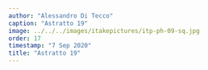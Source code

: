 ```yaml
---
author: "Alessandro Di Tecco"
caption: "Astratto 19"
image: ../../../images/itakepictures/itp-ph-09-sq.jpg
order: 17
timestamp: "7 Sep 2020"
title: "Astratto 19"
---
```

